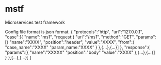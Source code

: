 # mstf
Microservices test framework

Config file
format is json format.
{
  "protocols":"http",
  "url":"127.0.0.1",
  "case":[{
    "name":"ms1",
    "request:{
      "url":"/ms1",
      "method":"GET",
      "params":[{
        "name":"XXXX",
        "position":"header",
        "value":"XXXX",
        "from":{
          "case_name":"XXXX"
          "param_name:"XXXX"
        }
      },{...},{...}]
    },
    "response":{
      "params":[{
        "name":"XXXXX"
        "position":"body"
        "value":"XXXX"
      },{...},{...}]
    }
  },{...},{...}]
}
